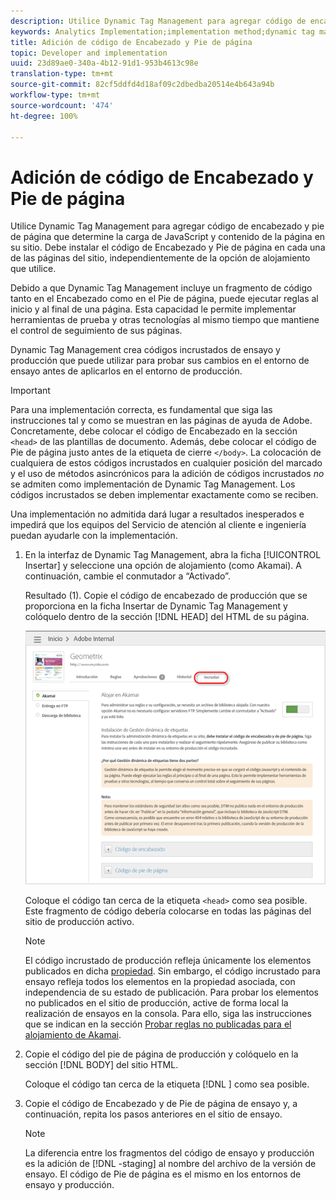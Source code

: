 ```yaml
---
description: Utilice Dynamic Tag Management para agregar código de encabezado y pie de página que determine la carga de JavaScript y contenido de la página en su sitio. Debe instalar el código de Encabezado y Pie de página en cada una de las páginas del sitio, independientemente de la opción de alojamiento que utilice.
keywords: Analytics Implementation;implementation method;dynamic tag management;dtm;code;page code;header code;footer code;embed code;embed tab;embed
title: Adición de código de Encabezado y Pie de página
topic: Developer and implementation
uuid: 23d89ae0-340a-4b12-91d1-953b4613c98e
translation-type: tm+mt
source-git-commit: 82cf5ddfd4d18af09c2dbedba20514e4b643a94b
workflow-type: tm+mt
source-wordcount: '474'
ht-degree: 100%

---
```



# Adición de código de Encabezado y Pie de página

Utilice Dynamic Tag Management para agregar código de encabezado y pie de página que determine la carga de JavaScript y contenido de la página en su sitio. Debe instalar el código de Encabezado y Pie de página en cada una de las páginas del sitio, independientemente de la opción de alojamiento que utilice.

Debido a que Dynamic Tag Management incluye un fragmento de código tanto en el Encabezado como en el Pie de página, puede ejecutar reglas al inicio y al final de una página. Esta capacidad le permite implementar herramientas de prueba y otras tecnologías al mismo tiempo que mantiene el control de seguimiento de sus páginas.

Dynamic Tag Management crea códigos incrustados de ensayo y producción que puede utilizar para probar sus cambios en el entorno de ensayo antes de aplicarlos en el entorno de producción.

>[!IMPORTANT]
>
>Para una implementación correcta, es fundamental que siga las instrucciones tal y como se muestran en las páginas de ayuda de Adobe. Concretamente, debe colocar el código de Encabezado en la sección `<head>` de las plantillas de documento. Además, debe colocar el código de Pie de página justo antes de la etiqueta de cierre `</body>`. La colocación de cualquiera de estos códigos incrustados en cualquier posición del marcado y el uso de métodos asincrónicos para la adición de códigos incrustados *no* se admiten como implementación de Dynamic Tag Management. Los códigos incrustados se deben implementar exactamente como se reciben.
>
>Una implementación no admitida dará lugar a resultados inesperados e impedirá que los equipos del Servicio de atención al cliente e ingeniería puedan ayudarle con la implementación.

1. En la interfaz de Dynamic Tag Management, abra la ficha [!UICONTROL Insertar] y seleccione una opción de alojamiento (como Akamai). A continuación, cambie el conmutador a “Activado”.

   Resultado (1). Copie el código de encabezado de producción que se proporciona en la ficha Insertar de Dynamic Tag Management y colóquelo dentro de la sección [!DNL HEAD] del HTML de su página.

   ![](assets/dtm-embed.png)

   Coloque el código tan cerca de la etiqueta `<head>` como sea posible. Este fragmento de código debería colocarse en todas las páginas del sitio de producción activo.

   >[!NOTE]
   >
   >El código incrustado de producción refleja únicamente los elementos publicados en dicha [propiedad](/help/implement/other/dtm/t-create-web-property.md). Sin embargo, el código incrustado para ensayo refleja todos los elementos en la propiedad asociada, con independencia de su estado de publicación. Para probar los elementos no publicados en el sitio de producción, active de forma local la realización de ensayos en la consola. Para ello, siga las instrucciones que se indican en la sección [Probar reglas no publicadas para el alojamiento de Akamai](/help/implement/other/dtm/c-rules/t-test-rules-akamai.md).

1. Copie el código del pie de página de producción y colóquelo en la sección [!DNL BODY] del sitio HTML.

   Coloque el código tan cerca de la etiqueta [!DNL </body>] como sea posible.
1. Copie el código de Encabezado y de Pie de página de ensayo y, a continuación, repita los pasos anteriores en el sitio de ensayo.

   >[!NOTE]
   >
   >La diferencia entre los fragmentos del código de ensayo y producción es la adición de [!DNL -staging] al nombre del archivo de la versión de ensayo. El código de Pie de página es el mismo en los entornos de ensayo y producción.

